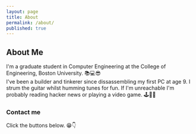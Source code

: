 ```yaml
---
layout: page
title: About
permalink: /about/
published: true
---
```


## About Me

I'm a graduate student in Computer Engineering at the College of Engineering, Boston University. 📚💻😎  
I've been a builder and tinkerer since dissassembling my first PC at age 9. I strum the guitar whilst humming tunes for fun. If I'm unreachable I'm probably reading hacker news or playing a video game. 🕹🎸🎶

### Contact me
Click the buttons below. 😁👇
